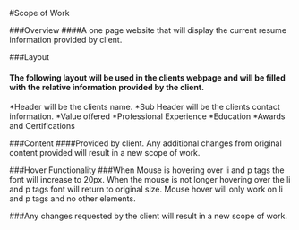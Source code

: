 #Scope of Work

###Overview
####A one page website that will display the current resume information provided by client.

###Layout
#### The following layout will be used in the clients webpage and will be filled with the relative information provided by the client.
*Header will be the clients name.
*Sub Header will be the clients contact information.
*Value offered
*Professional Experience
*Education
*Awards and Certifications

###Content
####Provided by client. Any additional changes from original content provided will result in a new scope of work.

###Hover Functionality
###When Mouse is hovering over li and p tags the font will increase to 20px. When the mouse is not longer hovering over the li and p tags font will return to original size. Mouse hover will only work on li and p tags and no other elements.

###Any changes requested by the client will result in a new scope of work.

